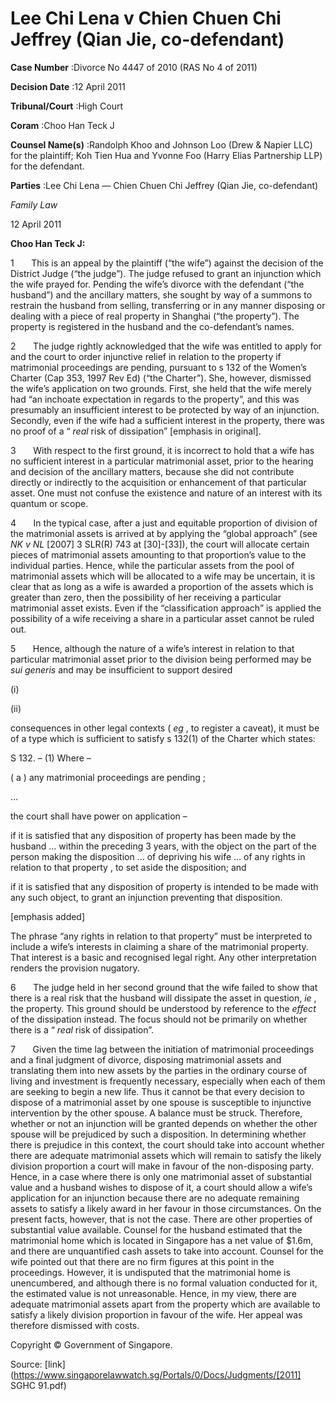 # Lee Chi Lena v Chien Chuen Chi Jeffrey (Qian Jie, co-defendant) 



**Case Number** :Divorce No 4447 of 2010 (RAS No 4 of 2011) 

**Decision Date** :12 April 2011 

**Tribunal/Court** :High Court 

**Coram** :Choo Han Teck J 

**Counsel Name(s)** :Randolph Khoo and Johnson Loo (Drew & Napier LLC) for the plaintiff; Koh Tien Hua and Yvonne Foo (Harry Elias Partnership LLP) for the defendant. 

**Parties** :Lee Chi Lena — Chien Chuen Chi Jeffrey (Qian Jie, co-defendant) 

_Family Law_ 

12 April 2011 

**Choo Han Teck J:** 

1       This is an appeal by the plaintiff (“the wife”) against the decision of the District Judge (“the judge”). The judge refused to grant an injunction which the wife prayed for. Pending the wife’s divorce with the defendant (“the husband”) and the ancillary matters, she sought by way of a summons to restrain the husband from selling, transferring or in any manner disposing or dealing with a piece of real property in Shanghai (“the property”). The property is registered in the husband and the co-defendant’s names. 

2       The judge rightly acknowledged that the wife was entitled to apply for and the court to order injunctive relief in relation to the property if matrimonial proceedings are pending, pursuant to s 132 of the Women’s Charter (Cap 353, 1997 Rev Ed) (“the Charter”). She, however, dismissed the wife’s application on two grounds. First, she held that the wife merely had “an inchoate expectation in regards to the property”, and this was presumably an insufficient interest to be protected by way of an injunction. Secondly, even if the wife had a sufficient interest in the property, there was no proof of a “ _real_ risk of dissipation” [emphasis in original]. 

3       With respect to the first ground, it is incorrect to hold that a wife has no sufficient interest in a particular matrimonial asset, prior to the hearing and decision of the ancillary matters, because she did not contribute directly or indirectly to the acquisition or enhancement of that particular asset. One must not confuse the existence and nature of an interest with its quantum or scope. 

4       In the typical case, after a just and equitable proportion of division of the matrimonial assets is arrived at by applying the “global approach” (see _NK v NL_ <span class="citation">[2007] 3 SLR(R) 743</span> at [30]-[33]), the court will allocate certain pieces of matrimonial assets amounting to that proportion’s value to the individual parties. Hence, while the particular assets from the pool of matrimonial assets which will be allocated to a wife may be uncertain, it is clear that as long as a wife is awarded a proportion of the assets which is greater than zero, then the possibility of her receiving a particular matrimonial asset exists. Even if the “classification approach” is applied the possibility of a wife receiving a share in a particular asset cannot be ruled out. 

5       Hence, although the nature of a wife’s interest in relation to that particular matrimonial asset prior to the division being performed may be _sui generis_ and may be insufficient to support desired 


 (i) 

 (ii) 

consequences in other legal contexts ( _eg_ , to register a caveat), it must be of a type which is sufficient to satisfy s 132(1) of the Charter which states: 

 S 132. – (1) Where – 

 ( a ) any matrimonial proceedings are pending ; 

 ... 

 the court shall have power on application – 

 if it is satisfied that any disposition of property has been made by the husband ... within the preceding 3 years, with the object on the part of the person making the disposition ... of depriving his wife ... of any rights in relation to that property , to set aside the disposition; and 

 if it is satisfied that any disposition of property is intended to be made with any such object, to grant an injunction preventing that disposition. 

 [emphasis added] 

The phrase “any rights in relation to that property” must be interpreted to include a wife’s interests in claiming a share of the matrimonial property. That interest is a basic and recognised legal right. Any other interpretation renders the provision nugatory. 

6       The judge held in her second ground that the wife failed to show that there is a real risk that the husband will dissipate the asset in question, _ie_ , the property. This ground should be understood by reference to the _effect_ of the dissipation instead. The focus should not be primarily on whether there is a “ _real_ risk of dissipation”. 

7       Given the time lag between the initiation of matrimonial proceedings and a final judgment of divorce, disposing matrimonial assets and translating them into new assets by the parties in the ordinary course of living and investment is frequently necessary, especially when each of them are seeking to begin a new life. Thus it cannot be that every decision to dispose of a matrimonial asset by one spouse is susceptible to injunctive intervention by the other spouse. A balance must be struck. Therefore, whether or not an injunction will be granted depends on whether the other spouse will be prejudiced by such a disposition. In determining whether there is prejudice in this context, the court should take into account whether there are adequate matrimonial assets which will remain to satisfy the likely division proportion a court will make in favour of the non-disposing party. Hence, in a case where there is only one matrimonial asset of substantial value and a husband wishes to dispose of it, a court should allow a wife’s application for an injunction because there are no adequate remaining assets to satisfy a likely award in her favour in those circumstances. On the present facts, however, that is not the case. There are other properties of substantial value available. Counsel for the husband estimated that the matrimonial home which is located in Singapore has a net value of $1.6m, and there are unquantified cash assets to take into account. Counsel for the wife pointed out that there are no firm figures at this point in the proceedings. However, it is undisputed that the matrimonial home is unencumbered, and although there is no formal valuation conducted for it, the estimated value is not unreasonable. Hence, in my view, there are adequate matrimonial assets apart from the property which are available to satisfy a likely division proportion in favour of the wife. Her appeal was therefore dismissed with costs. 

 Copyright © Government of Singapore. 


Source: [link](https://www.singaporelawwatch.sg/Portals/0/Docs/Judgments/[2011] SGHC 91.pdf)
